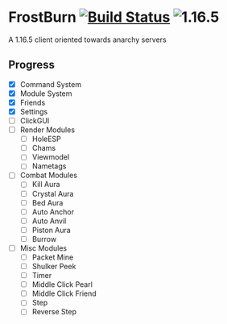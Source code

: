 # FrostBurn [![Build Status](https://www.travis-ci.com/evaan/FrostBurn.svg?branch=main)](https://www.travis-ci.com/evaan/FrostBurn) ![1.16.5](https://img.shields.io/badge/Minecraft%20Version-1.16.5-green)
A 1.16.5 client oriented towards anarchy servers
## Progress
  - [x] Command System
  - [x] Module System
  - [x] Friends
  - [x] Settings
  - [ ] ClickGUI
  - [ ] Render Modules
    - [ ] HoleESP
    - [ ] Chams
    - [ ] Viewmodel
    - [ ] Nametags
  - [ ] Combat Modules
    - [ ] Kill Aura
    - [ ] Crystal Aura
    - [ ] Bed Aura
    - [ ] Auto Anchor
    - [ ] Auto Anvil
    - [ ] Piston Aura
    - [ ] Burrow
  - [ ] Misc Modules
    - [ ] Packet Mine
    - [ ] Shulker Peek
    - [ ] Timer
    - [ ] Middle Click Pearl
    - [ ] Middle Click Friend
    - [ ] Step
    - [ ] Reverse Step
